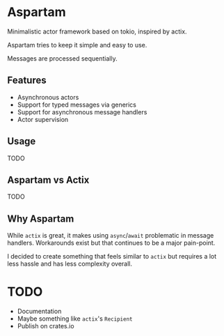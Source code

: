 # Aspartam

Minimalistic actor framework based on tokio, inspired by actix.

Aspartam tries to keep it simple and easy to use.

Messages are processed sequentially. 

## Features

* Asynchronous actors
* Support for typed messages via generics
* Support for asynchronous message handlers
* Actor supervision

## Usage

TODO

## Aspartam vs Actix

TODO
## Why Aspartam

While `actix` is great, it makes using `async`/`await` problematic in message handlers. Workarounds exist but that continues to be a major pain-point. 

I decided to create something that feels similar to `actix` but requires a lot less hassle and has less complexity overall.


# TODO

* Documentation
* Maybe something like `actix`'s `Recipient`
* Publish on crates.io
